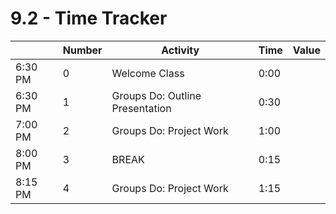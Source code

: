 # 9.2 - Time Tracker

|         | Number | Activity                        | Time | Value |
| ------- | ------ | ------------------------------- | ---- | ----- |
| 6:30 PM | 0      | Welcome Class                   | 0:00 |       |
| 6:30 PM | 1      | Groups Do: Outline Presentation | 0:30 |       |
| 7:00 PM | 2      | Groups Do: Project Work         | 1:00 |       |
| 8:00 PM | 3      | BREAK                           | 0:15 |       |
| 8:15 PM | 4      | Groups Do: Project Work         | 1:15 |       |
